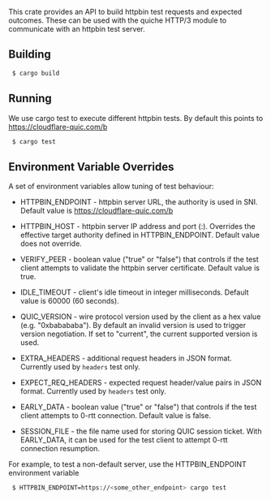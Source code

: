 This crate provides an API to build httpbin test requests and expected outcomes.
These can be used with the quiche HTTP/3 module to communicate with an httpbin
test server.

Building
--------

```bash
 $ cargo build
```

Running
--------
We use cargo test to execute different httpbin tests. By default this points to
https://cloudflare-quic.com/b

```bash
 $ cargo test
```

Environment Variable Overrides
------------------------------

A set of environment variables allow tuning of test behaviour:

* HTTPBIN_ENDPOINT - httpbin server URL, the authority is used in SNI.
                     Default value is https://cloudflare-quic.com/b

* HTTPBIN_HOST     - httpbin server IP address and port (<SERVER>:<PORT>).
                     Overrides the effective target authority defined in
                     HTTPBIN_ENDPOINT. Default value does not override.

* VERIFY_PEER      - boolean value ("true" or "false") that controls if
                     the test client attempts to validate the httpbin
                     server certificate. Default value is true.

* IDLE_TIMEOUT     - client's idle timeout in integer milliseconds.
                     Default value is 60000 (60 seconds).

* QUIC_VERSION     - wire protocol version used by the client as a hex value
                     (e.g. "0xbabababa"). By default an invalid version is used
                     to trigger version negotiation. If set to "current", the
                     current supported version is used.

* EXTRA_HEADERS    - additional request headers in JSON format.
                     Currently used by `headers` test only.

* EXPECT_REQ_HEADERS - expected request header/value pairs in JSON format.
                       Currently used by `headers` test only.

* EARLY_DATA       - boolean value ("true" or "false") that controls if
                     the test client attempts to 0-rtt connection.
                     Default value is false.

* SESSION_FILE     - the file name used for storing QUIC session ticket.
                     With EARLY_DATA, it can be used for the test client
                     to attempt 0-rtt connection resumption.

For example, to test a non-default server, use the HTTPBIN_ENDPOINT environment
variable

```bash
 $ HTTPBIN_ENDPOINT=https://<some_other_endpoint> cargo test
```
